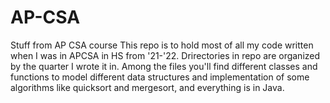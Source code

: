 # AP-CSA
Stuff from AP CSA course
This repo is to hold most of all my code written when I was in APCSA in HS from '21-'22.
Drirectories in repo are organized by the quarter I wrote it in.
Among the files you'll find different classes and functions to model different data structures
and implementation of some algorithms like quicksort and mergesort,
and everything is in Java.
